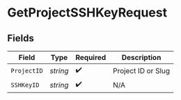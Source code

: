# GetProjectSSHKeyRequest


## Fields

| Field              | Type               | Required           | Description        |
| ------------------ | ------------------ | ------------------ | ------------------ |
| `ProjectID`        | *string*           | :heavy_check_mark: | Project ID or Slug |
| `SSHKeyID`         | *string*           | :heavy_check_mark: | N/A                |